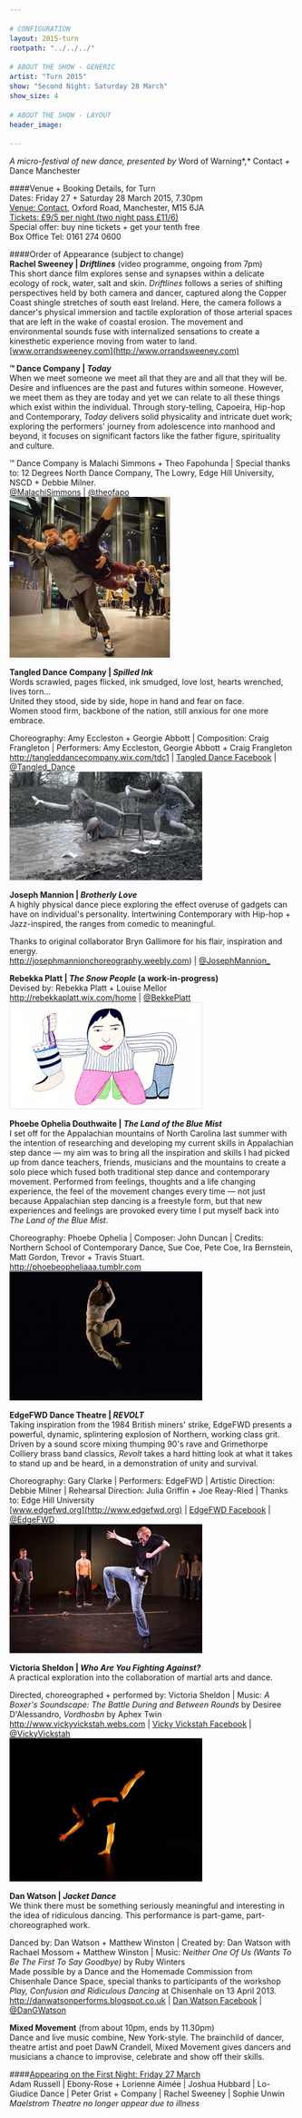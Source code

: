 ```yaml
---

# CONFIGURATION
layout: 2015-turn
rootpath: "../../../"

# ABOUT THE SHOW - GENERIC
artist: "Turn 2015"
show: "Second Night: Saturday 28 March"
show_size: 4

# ABOUT THE SHOW - LAYOUT
header_image:

---
```

*A micro-festival of new dance, presented by* Word of Warning*,* Contact *+* Dance Manchester       
     
####Venue + Booking Details, for Turn        
Dates: Friday 27 + Saturday 28 March 2015, 7.30pm    
[Venue: Contact](http://contactmcr.com/visit/getting-here), Oxford Road, Manchester, M15 6JA    
[Tickets: £9/5 per night (two night pass £11/6)](https://contactmcr.com/whats-on/30697-turn-2015/booking)        
Special offer: buy nine tickets + get your tenth free    
Box Office Tel: 0161 274 0600    
        
####Order of Appearance (subject to change)        
**Rachel Sweeney | *Driftlines*** (video programme, ongoing from 7pm)        
This short dance film explores sense and synapses within a delicate ecology of rock, water, salt and skin. *Driftlines* follows a series of shifting perspectives held by both camera and dancer, captured along the Copper Coast shingle stretches of south east Ireland. Here, the camera follows a dancer's physical immersion and tactile exploration of those arterial spaces that are left in the wake of coastal erosion. The movement and environmental sounds fuse with internalized sensations to create a kinesthetic experience moving from water to land.        
[www.orrandsweeney.com](http://www.orrandsweeney.com)        
        
**™ Dance Company | *Today***        
When we meet someone we meet all that they are and all that they will be. Desire and influences are the past and futures within someone. However, we meet them as they are today and yet we can relate to all these things which exist within the individual. Through story-telling, Capoeira, Hip-hop and Contemporary, *Today* delivers solid physicality and intricate duet work; exploring the performers' journey from adolescence into manhood and beyond, it focuses on significant factors like the father figure, spirituality and culture.        
        
™ Dance Company is Malachi Simmons + Theo Fapohunda | Special thanks to: 12 Degrees North Dance Company, The Lowry, Edge Hill University, NSCD + Debbie Milner.              
[@MalachiSimmons](http://twitter.com/MalachiSimmons) | [@theofapo](http://twitter.com/theofapo)        
![Malachi + Theo](Malachi.jpg)        
        
**Tangled Dance Company | *Spilled Ink***        
Words scrawled, pages flicked, ink smudged, love lost, hearts wrenched, lives torn…<br>United they stood, side by side, hope in hand and fear on face.<br>Women stood firm, backbone of the nation, still anxious for one more embrace.        
        
Choreography: Amy Eccleston + Georgie Abbott | Composition: Craig Frangleton | Performers: Amy Eccleston, Georgie Abbott + Craig Frangleton        
<http://tangleddancecompany.wix.com/tdc1> | [Tangled Dance Facebook](http://www.facebook.com/TangledDanceCompany) | [@Tangled_Dance](http://twitter.com/Tangled_Dance)        
![Tangled](Tangled.jpg)        
        
**Joseph Mannion | *Brotherly Love***        
A highly physical dance piece exploring the effect overuse of gadgets can have on individual's personality. Intertwining Contemporary with Hip-hop + Jazz-inspired, the ranges from comedic to meaningful.
        
Thanks to original collaborator Bryn Gallimore for his flair, inspiration and energy.        
<http://josephmannionchoreography.weebly.com>) | [@JosephMannion\_](http://twitter.com/JosephMannion_)        
        
**Rebekka Platt | *The Snow People* (a work-in-progress)**        
Devised by: Rebekka Platt + Louise Mellor        
<http://rebekkaplatt.wix.com/home> | [@BekkePlatt](http://twitter.com/BekkePlatt)        
![Rebekka](Rebekka-Platt.jpg)        
        
**Phoebe Ophelia Douthwaite | *The Land of the Blue Mist***         
I set off for the Appalachian mountains of North Carolina last summer with the intention of researching and developing my current skills in Appalachian step dance — my aim was to bring all the inspiration and skills I had picked up from dance teachers, friends, musicians and the mountains to create a solo piece which fused both traditional step dance and contemporary movement. Performed from feelings, thoughts and a life changing experience, the feel of the movement changes every time — not just because Appalachian step dancing is a freestyle form, but that new experiences and feelings are provoked every time I put myself back into *The Land of the Blue Mist*.          
        
Choreography: Phoebe Ophelia | Composer: John Duncan | Credits: Northern School of Contemporary Dance, Sue Coe, Pete Coe, Ira Bernstein, Matt Gordon, Trevor + Travis Stuart.        
<http://phoebeopheliaaa.tumblr.com>        
![Phoebe](Phoebe.jpg)        
         
**EdgeFWD Dance Theatre | *REVOLT***       
Taking inspiration from the 1984 British miners' strike, EdgeFWD presents a powerful, dynamic, splintering explosion of Northern, working class grit. Driven by a sound score mixing thumping 90's rave and Grimethorpe Colliery brass band classics, *Revolt* takes a hard hitting look at what it takes to stand up and be heard, in a demonstration of unity and survival.        
        
Choreography: Gary Clarke | Performers: EdgeFWD | Artistic Direction: Debbie Milner | Rehearsal Direction: Julia Griffin + Joe Reay-Ried | Thanks to: Edge Hill University        
[www.edgefwd.org](http://www.edgefwd.org) | [EdgeFWD Facebook](http://www.facebook.com/pages/Edge-FWD/121091001259090) | [@EdgeFWD](http://twitter.com/EdgeFWD)        
![EdgeFWD](EdgeFWD.jpg)        
        
**Victoria Sheldon | *Who Are You Fighting Against?***        
A practical exploration into the collaboration of martial arts and dance.        
         
Directed, choreographed + performed by: Victoria Sheldon | Music: *A Boxer's Soundscape: The Battle During and Between Rounds* by Desiree D'Alessandro, *Vordhosbn* by Aphex Twin        
<http://www.vickyvickstah.webs.com> | [Vicky Vickstah Facebook](http://www.facebook.com/VickyDancerVickstah) | [@VickyVickstah](http://twitter.com/VickyVickstah)        
![Victoria](Vic-Sheldon.jpg)        
        
**Dan Watson | *Jacket Dance***        
We think there must be something seriously meaningful and interesting in the idea of ridiculous dancing. This performance is part-game, part-choreographed work.        
       
    
Danced by: Dan Watson + Matthew Winston | Created by: Dan Watson with Rachael Mossom + Matthew Winston | Music: *Neither One Of Us (Wants To Be The First To Say Goodbye)* by Ruby Winters        
Made possible by a Dance and the Homemade Commission from Chisenhale Dance Space, special thanks to participants of the workshop *Play, Confusion and Ridiculous Dancing* at Chisenhale on 13 April 2013.        
<http://danwatsonperforms.blogspot.co.uk> | [Dan Watson Facebook](http://www.facebook.com/pages/Dan-Watson-Performs/133892962511) | [@DanGWatson](http://twitter.com/DanGWatson)        
        
**Mixed Movement** (from about 10pm, ends by 11.30pm)          
Dance and live music combine, New York-style. The brainchild of dancer, theatre artist and poet DawN Crandell, Mixed Movement gives dancers and musicians a chance to improvise, celebrate and show off their skills.        
        
####[Appearing on the First Night: Friday 27 March](/current/2015-turn/fri)         
Adam Russell | Ebony-Rose + Lorienne Aimée | Joshua Hubbard | Lo-Giudice Dance | Peter Grist + Company | Rachel Sweeney | Sophie Unwin<br>*Maelstrom Theatre no longer appear due to illness*
